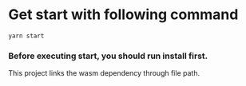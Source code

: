 # Get start with following command

``yarn start``

### Before executing start, you should run install first.

This project links the wasm dependency through file path.